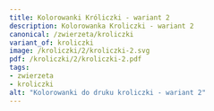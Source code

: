 ```yaml
---
title: Kolorowanki Króliczki - wariant 2
description: Kolorowanka Kroliczki - wariant 2
canonical: /zwierzeta/kroliczki
variant_of: kroliczki
image: /kroliczki/2/kroliczki-2.svg
pdf: /kroliczki/2/kroliczki-2.pdf
tags:
- zwierzeta
- kroliczki
alt: "Kolorowanki do druku kroliczki - wariant 2"
---
```

